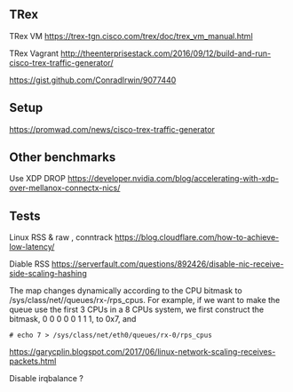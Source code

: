 

## TRex 

TRex VM
https://trex-tgn.cisco.com/trex/doc/trex_vm_manual.html

TRex Vagrant
http://theenterprisestack.com/2016/09/12/build-and-run-cisco-trex-traffic-generator/

https://gist.github.com/ConradIrwin/9077440

## Setup

https://promwad.com/news/cisco-trex-traffic-generator


## Other benchmarks

Use XDP DROP
https://developer.nvidia.com/blog/accelerating-with-xdp-over-mellanox-connectx-nics/



## Tests

Linux RSS & raw , conntrack
https://blog.cloudflare.com/how-to-achieve-low-latency/

Diable RSS 
https://serverfault.com/questions/892426/disable-nic-receive-side-scaling-hashing

The map changes dynamically according to the CPU bitmask to /sys/class/net/<dev>/queues/rx-<n>/rps_cpus. For example, if we want to make the queue use the first 3 CPUs in a 8 CPUs system, we first construct the bitmask, 0 0 0 0 0 1 1 1, to 0x7, and

    # echo 7 > /sys/class/net/eth0/queues/rx-0/rps_cpus
https://garycplin.blogspot.com/2017/06/linux-network-scaling-receives-packets.html

Disable irqbalance ?
